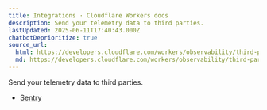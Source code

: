 ```yaml
---
title: Integrations · Cloudflare Workers docs
description: Send your telemetry data to third parties.
lastUpdated: 2025-06-11T17:40:43.000Z
chatbotDeprioritize: true
source_url:
  html: https://developers.cloudflare.com/workers/observability/third-party-integrations/
  md: https://developers.cloudflare.com/workers/observability/third-party-integrations/index.md
---
```


Send your telemetry data to third parties.

* [Sentry](https://docs.sentry.io/platforms/javascript/guides/cloudflare/)
